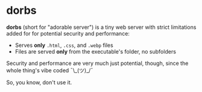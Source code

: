 # dorbs

**dorbs** (short for "adorable server") is a tiny web server with strict limitations added for for potential security and performance:

- Serves **only** `.html`, `.css`, and `.webp` files
- Files are served **only** from the executable's folder, no subfolders

Security and performance are very much just potential, though, since the whole thing's vibe coded ¯\\\_(ツ)\_/¯

So, you know, don't use it.